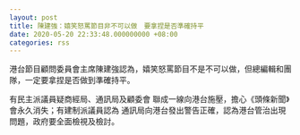 ```yaml
---
layout: post
title: 陳建強：嬉笑怒罵節目非不可以做　要拿捏是否準確持平
date: 2020-05-20 22:33:48.000000000 +08:00
categories: rss
---
```


港台節目顧問委員會主席陳建強認為，嬉笑怒罵節目不是不可以做，但總編輯和團隊，一定要拿捏是否做到準確持平。

有民主派議員疑商經局、通訊局及顧委會 聯成一線向港台施壓，擔心《頭條新聞》會永久消失；有建制派議員認為 通訊局向港台發出警告正確，認為港台管治出現問題，政府要全面檢視及檢討。
